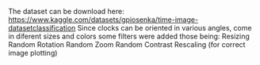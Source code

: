 The dataset can be download here: https://www.kaggle.com/datasets/gpiosenka/time-image-datasetclassification
Since clocks can be oriented in various angles, come in diferent sizes and colors some filters were added those being:
  Resizing
  Random Rotation
  Random Zoom
  Random Contrast
  Rescaling (for correct image plotting) 
